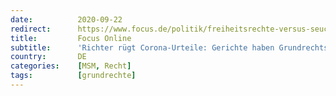 ```yaml
---
date:          2020-09-22
redirect:      https://www.focus.de/politik/freiheitsrechte-versus-seuchenschutz-richter-ruegt-corona-urteile-justiz-hat-viele-grundrechts-eingriffe-aus-angst-abgesegnet_id_12457141.html
title:         Focus Online
subtitle:      'Richter rügt Corona-Urteile: Gerichte haben Grundrechts-Eingriffe aus Angst abgesegnet'
country:       DE
categories:    [MSM, Recht]
tags:          [grundrechte]
---
```

